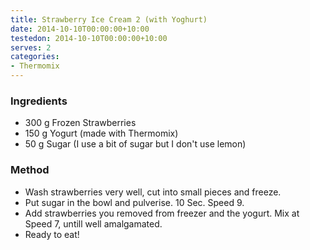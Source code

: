 ```yaml
---
title: Strawberry Ice Cream 2 (with Yoghurt)
date: 2014-10-10T00:00:00+10:00
testedon: 2014-10-10T00:00:00+10:00
serves: 2
categories:
- Thermomix
---
```











### Ingredients

* 300 g Frozen Strawberries
* 150 g Yogurt (made with Thermomix)
* 50 g Sugar (I use a bit of sugar but I don't use lemon)

### Method

* Wash strawberries very well, cut into small pieces and freeze.
* Put sugar in the bowl and pulverise. 10 Sec. Speed 9.
* Add strawberries you removed from freezer and the yogurt. Mix at Speed 7, untill well amalgamated.
* Ready to eat!

